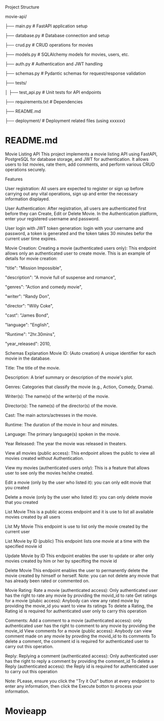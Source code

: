 Project Structure

movie-api/

├── main.py               # FastAPI application setup

├── database.py           # Database connection and setup

├── crud.py               # CRUD operations for movies

├── models.py             # SQLAlchemy models for movies, users, etc.

├── auth.py               # Authentication and JWT handling

├── schemas.py            # Pydantic schemas for request/response validation

├── tests/

│   ├── test_api.py       # Unit tests for API endpoints

├── requirements.txt      # Dependencies

├── README.md

├── deployment/           # Deployment related files (using xxxxxx)


# README.md

Movie Listing API
This project implements a movie listing API using FastAPI, PostgreSQL for database storage, 
and JWT for authentication. It allows users to list movies, rate them, add comments, 
and perform various CRUD operations securely.

Features

User registration: All users are expected to register or sign up before carrying out any vital operations, 
sign up and enter the necessary information displayed.

User Authentication: After registration, all users are authenticated first before they can Create, Edit or Delete Movie. 
In the Authentication platform, enter your registered username and password.

User login with JWT token generation: login with your username and password, a token is generated and the token takes 30 minutes 
befor the current user time expires.

Movie Creation:
Creating a movie (authenticated users only): This endpoint allows only an authenticated user to create movie.
This is an example of details for movie creation:

  "title": "Mission Impossible",

  "description": "A movie full of suspense and romance",

  "genres": "Action and comedy movie",

  "writer": "Randy Don",

  "director": "Willy Coke",

  "cast": "James Bond",

  "language": "English",

  "Runtime": "2hr.30mins",

  "year_released": 2010,

Schemas Explanation
Movie ID: (Auto creation) A unique identifier for each movie in the database.

Title: The title of the movie.

Description: A brief summary or description of the movie's plot.

Genres: Categories that classify the movie (e.g., Action, Comedy, Drama).

Writer(s): The name(s) of the writer(s) of the movie.

Director(s): The name(s) of the director(s) of the movie.

Cast: The main actors/actresses in the movie.

Runtime: The duration of the movie in hour and minutes.

Language: The primary language(s) spoken in the movie.

Year Released: The year the movie was released in theaters.

View all movies (public access): 
This endpoint allows the public to view all movies created without Authentication.

View my movies (authenticated users only): 
This is a feature that allows user to see only the movies he/she created.

Edit a movie (only by the user who listed it): 
you can only edit movie that you created 

Delete a movie (only by the user who listed it): 
you can only delete movie that you created 

List Movie
This is a public access endpoint and it is use to list all available movies created by all users

LIst My Movie
This endpoint is use to list only the movie created by the current user

List Movie by ID (public)
This endpoint lists one movie at a time with the specified movie id  

Update Movie by ID 
This endpoint enables the user to update or alter only movies created by him or her by specifting the movie id

Delete Movie
This endpoint enables the user to permanently delete the movie created by himself or herself.
Note: you can not delete any movie that has already been rated or commented on.

Movie Rating:
Rate a movie (authenticated access): Only authenticated user has the right to rate any movie by providing the movid_id to rate
Get ratings for a movie (plubic access): Anybody can view any rated movie by providing the movie_id you want to view its ratings
To delete a Rating, the Rating id is required for authenticated user only to carry this operation

Comments:
Add a comment to a movie (authenticated access): only authenticated user has the right to comment to any movie by providing the movie_id
View comments for a movie (public access): Anybody can view comment made on any movie by provding the movid_id to its comments
To delete a comment, the comment id is required for authenticated user to carry out this operation.

Reply:
Replying a comment (authenticated access): Only authenticated user has the right to reply a comment by providing the comment_id
To delete a Reply (authenticated access): the Reply id is required for authenticated user to carry out this operation




Note: PLease, ensure you click the "Try it Out" button at every endpoint to enter any information, 
then click the Execute botton to process your information.
# Movieapp
